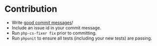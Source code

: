 # Contribution

* Write [good commit messages](http://chris.beams.io/posts/git-commit/)!
* Include an issue id in your commit message.
* Run ```php-cs-fixer fix``` prior to committing.
* Run ```phpunit``` to ensure all tests (including your new tests) are passing.
